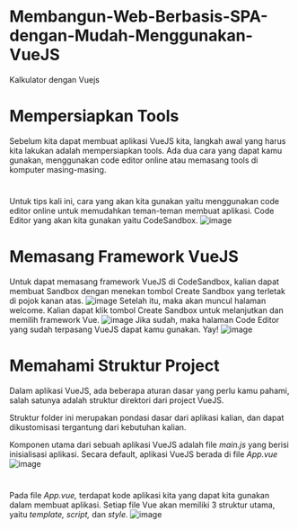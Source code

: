 # Membangun-Web-Berbasis-SPA-dengan-Mudah-Menggunakan-VueJS
Kalkulator dengan Vuejs
# Mempersiapkan Tools
Sebelum kita dapat membuat aplikasi VueJS kita, langkah awal yang harus kita lakukan adalah mempersiapkan tools. Ada dua cara yang dapat kamu gunakan, menggunakan code editor online atau memasang tools di komputer masing-masing.
#
Untuk tips kali ini, cara yang akan kita gunakan yaitu menggunakan code editor online untuk memudahkan teman-teman membuat aplikasi. Code Editor yang akan kita gunakan yaitu CodeSandbox.
![image](https://user-images.githubusercontent.com/92959023/152517673-fc25e124-f3f7-459b-a751-130b85ccde3a.png)
# Memasang Framework VueJS
Untuk dapat memasang framework VueJS di CodeSandbox, kalian dapat membuat Sandbox dengan menekan tombol Create Sandbox yang terletak di pojok kanan atas.
![image](https://user-images.githubusercontent.com/92959023/152518321-6c6a3294-3bee-4c1e-b052-0c3663892719.png)
Setelah itu, maka akan muncul halaman welcome. Kalian dapat klik tombol Create Sandbox untuk melanjutkan dan memilih framework Vue.
![image](https://user-images.githubusercontent.com/92959023/152528540-9a2ca2da-259b-4a0e-995c-8b3b162f6cf4.png)
Jika sudah, maka halaman Code Editor yang sudah terpasang VueJS dapat kamu gunakan. Yay!
![image](https://user-images.githubusercontent.com/92959023/152528602-14d470bc-755f-4b4e-8b8d-36db9dce691f.png)
# Memahami Struktur Project
Dalam aplikasi VueJS, ada beberapa aturan dasar yang perlu kamu pahami, salah satunya adalah struktur direktori dari project VueJS.

Struktur folder ini merupakan pondasi dasar dari aplikasi kalian, dan dapat dikustomisasi tergantung dari kebutuhan kalian.


Komponen utama dari sebuah aplikasi VueJS adalah file *main.js* yang berisi inisialisasi aplikasi. Secara default, aplikasi VueJS berada di file *App.vue*
![image](https://user-images.githubusercontent.com/92959023/152531791-d9a9d0d2-66af-42da-a930-43017f59ab0a.png)
#
Pada file *App.vue,* terdapat kode aplikasi kita yang dapat kita gunakan dalam membuat aplikasi. Setiap file Vue akan memiliki 3 struktur utama, yaitu *template, script,* dan *style.*
![image](https://user-images.githubusercontent.com/92959023/152542479-15c7fd35-6792-4d60-a38c-dd55b4700b6c.png)
